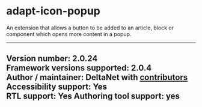 adapt-icon-popup
===============

An extension that allows a button to be added to an article, block or component which opens more content in a popup.

----------------------------
**Version number:**  2.0.24     
**Framework versions supported:**  2.0.4    
**Author / maintainer:** DeltaNet with [contributors](https://github.com/deltanet/adapt-icon-popup/graphs/contributors)     
**Accessibility support:** Yes  
**RTL support:** Yes
**Authoring tool support:** yes
----------------------------
